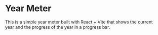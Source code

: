 # Year Meter

This is a simple year meter built with React + Vite that shows the current year and the progress of the year in a progress bar.